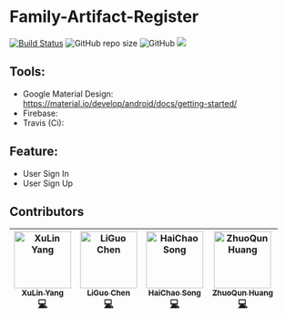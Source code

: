 # Family-Artifact-Register
[![Build Status](https://travis-ci.com/yangxvlin/Family-Artifact-Register.svg?token=p9qqDGGpt9pGxmkHR8yq&branch=master)](https://travis-ci.com/yangxvlin/Family-Artifact-Register) ![GitHub repo size](https://img.shields.io/github/repo-size/yangxvlin/Family-Artifact-Register) ![GitHub](https://img.shields.io/github/license/yangxvlin/Family-Artifact-Register) ![](https://img.shields.io/badge/plaform-android-blue)

## Tools:
- Google Material Design: https://material.io/develop/android/docs/getting-started/
- Firebase:
- Travis (Ci):

## Feature:
- User Sign In
- User Sign Up

## Contributors
<!-- ALL-CONTRIBUTORS-LIST:START - Do not remove or modify this section -->
<!-- prettier-ignore -->
| [<img src="https://avatars2.githubusercontent.com/yangxvlin" width="100px;" alt="XuLin Yang"/><br /><sub><b>XuLin Yang</b></sub>](https://www.linkedin.com/in/xulin-yang-a8566a13a/)<br />[💻](https://github.com/yangxvlin/Family-Artifact-Register/commits?author=yangxvlin "Code") | [<img src="https://avatars1.githubusercontent.com/chen-dudu" width="100px;" alt="LiGuo Chen"/><br /><sub><b>LiGuo Chen</b></sub>](https://github.com/chen-dudu)<br />[💻](https://github.com/yangxvlin/Family-Artifact-Register/commits?author=chen-dudu "Code") | [<img src="https://avatars2.githubusercontent.com/HaichaoS" width="100px;" alt="HaiChao Song"/><br /><sub><b>HaiChao Song</b></sub>](https://github.com/HaichaoS)<br />[💻](https://github.com/yangxvlin/Family-Artifact-Register/commits?author=HaichaoS "Code") | [<img src="https://avatars2.githubusercontent.com/Dovermore" width="100px;" alt="ZhuoQun Huang"/><br /><sub><b>ZhuoQun Huang</b></sub>](https://github.com/Dovermore)<br />[💻](https://github.com/yangxvlin/Family-Artifact-Register/commits?author=Dovermore "Code") |
| :---: | :---: | :---: | :---: | 
<!-- ALL-CONTRIBUTORS-LIST:END -->
